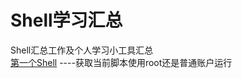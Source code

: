 # Shell学习汇总
Shell汇总工作及个人学习小工具汇总  
[第一个Shell](https://github.com/si1ent-le/Shell_Study/blob/master/root.sh)      ----获取当前脚本使用root还是普通账户运行
